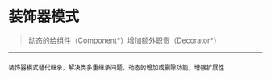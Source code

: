 # 装饰器模式
>动态的给组件（Component*）增加额外职责（Decorator*）


---
#### 
    装饰器模式替代继承，解决类多重继承问题，动态的增加或删除功能，增强扩展性


